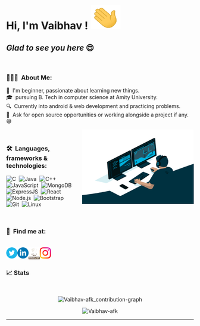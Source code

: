 # Hi, **I'm Vaibhav** !  <img src="wave.gif" alt="hi"  width=80 height=65 />
## *Glad to see you here* 😍
<br/>

### 👨🏻‍💻 &nbsp;About Me:

🚀 &nbsp;I'm beginner, passionate about learning new things.\
🎓 &nbsp;pursuing B. Tech in computer science at Amity University.\
🔍 &nbsp;Currently into android & web development and practicing problems.\
🤝 &nbsp;Ask for open source opportunities or working alongside a project if any.😅

<img align="right" alt="GIF" src="pics/code.gif?raw=true" width="300" height="200" />

<br />

### 🛠 &nbsp;Languages, frameworks & technologies:

![C](https://img.shields.io/badge/-C-05122A?style=flat&logo=C&logoColor=A8B9CC)&nbsp;
![Java](https://img.shields.io/badge/-Java-05122A?style=flat&logo=java&logoColor=FFFF00)&nbsp;
![C++](https://img.shields.io/badge/-C++-05122A?style=flat&logo=C%2B%2B&logoColor=00599C)&nbsp;
![JavaScript](https://img.shields.io/badge/-JavaScript-05122A?style=flat&logo=javascript)&nbsp;
![MongoDB](https://img.shields.io/badge/-MongoDB-05122A?style=flat&logo=mongodb)&nbsp;
![ExpressJS](https://img.shields.io/badge/-Express-05122A?style=flat&logo=express)&nbsp;
![React](https://img.shields.io/badge/-React-05122A?style=flat&logo=react)&nbsp;
![Node.js](https://img.shields.io/badge/-Node.js-05122A?style=flat&logo=node.js)&nbsp;
![Bootstrap](https://img.shields.io/badge/-Bootstrap-05122A?style=flat&logo=bootstrap&logoColor=563D7C)\
![Git](https://img.shields.io/badge/-Git-05122A?style=flat&logo=git)&nbsp;
![Linux](https://img.shields.io/badge/-Linux-05122A?style=flat&logo=linux)&nbsp;

<br />

### 🤝 &nbsp;Find me at:
<br/>
<a href="https://twitter.com/_trueVaibhav">
  <img align="left" alt="Vaibhav | Twitter" width="30px" src="icons/twitter.svg" />
</a>

<a href="https://www.linkedin.com/in/truevaibhav/">
  <img align="left" alt="Vaibhav | LinkedIN" width="30px" src="icons/linkedin.svg" />
</a>

<a href="https://www.codechef.com/users/truevaibhav">
  <img align="left" alt="Vaibhav | Codechef" width="30px" src="icons/codechef.png" />
</a>

<a href="https://www.instagram.com/_truevaibhav/">
  <img align="left" alt="Vaibhav | Instagram" width="30px" src="icons/instagram.png" />
</a>

<br />
<br/>

### 📈 Stats
<br/>
<p align ="center"> <img src="https://activity-graph.herokuapp.com/graph?username=Vaibhav-afk&theme=lucent" alt="Vaibhav-afk_contribution-graph"/>
<br />

<p align="center"> <img src="https://github-readme-stats.vercel.app/api?username=Vaibhav-afk&count_private=true&theme=radical&show_icons=true" alt="Vaibhav-afk" />

---
